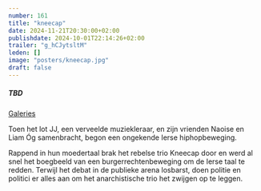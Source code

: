 ```yaml
---
number: 161
title: "kneecap"
date: 2024-11-21T20:30:00+02:00
publishdate: 2024-10-01T22:14:26+02:00
trailer: "g_hCJytsltM"
leden: []
image: "posters/kneecap.jpg"
draft: false
---
```


##### TBD

[Galeries](https://galeries.be/nl/kneecap/)

Toen het lot JJ, een verveelde muziekleraar, en zijn vrienden Naoise en Liam Óg
samenbracht, begon een ongekende Ierse hiphopbeweging.
<!--more-->
Rappend in hun moedertaal brak het rebelse trio Kneecap door
en werd al snel het boegbeeld van een burgerrechtenbeweging om de
Ierse taal te redden. Terwijl het debat in de publieke arena losbarst,
doen politie en politici er alles aan om het anarchistische trio het
zwijgen op te leggen.
